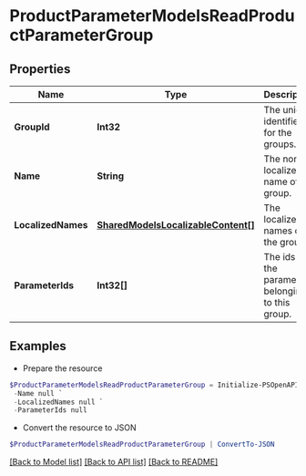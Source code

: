 # ProductParameterModelsReadProductParameterGroup
## Properties

Name | Type | Description | Notes
------------ | ------------- | ------------- | -------------
**GroupId** | **Int32** | The unique identifier for the groups. | [optional] 
**Name** | **String** | The non-localized name of the group. | [optional] 
**LocalizedNames** | [**SharedModelsLocalizableContent[]**](SharedModelsLocalizableContent.md) | The localized names of the group. | [optional] 
**ParameterIds** | **Int32[]** | The ids of the parameters belonging to this group. | [optional] 

## Examples

- Prepare the resource
```powershell
$ProductParameterModelsReadProductParameterGroup = Initialize-PSOpenAPIToolsProductParameterModelsReadProductParameterGroup  -GroupId null `
 -Name null `
 -LocalizedNames null `
 -ParameterIds null
```

- Convert the resource to JSON
```powershell
$ProductParameterModelsReadProductParameterGroup | ConvertTo-JSON
```

[[Back to Model list]](../README.md#documentation-for-models) [[Back to API list]](../README.md#documentation-for-api-endpoints) [[Back to README]](../README.md)

